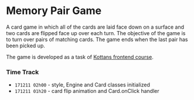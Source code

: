# Memory Pair Game

A card game in which all of the cards are laid face down on a surface
and two cards are flipped face up over each turn.
The objective of the game is to turn over pairs of matching cards.
The game ends when the last pair has been picked up.

The game is developed as a task of
[Kottans frontend course](https://github.com/OleksiyRudenko/kottans_frontend).

### Time Track

* `171211 02h00` - style, Engine and Card classes initialized
* `171211 01h20` - card flip animation and Card.onClick handler